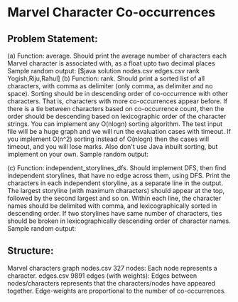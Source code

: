 # Marvel Character Co-occurrences

## Problem Statement:

(a) Function: average. Should print the average number of characters each Marvel character is associated with, as a
float upto two decimal places Sample random output:
[$java solution nodes.csv edges.csv rank
Yogish,Riju,Rahul]
(b) Function: rank. Should print a sorted list of all characters, with comma as delimiter (only comma, as delimiter and no space). Sorting should be in descending order of co-occurrence with other characters. That is, characters with more co-occurrences appear before. If there is a tie between characters based on co-occurrence count, then the order should be descending based on lexicographic order of the character strings. You can implement any O(nlogn) sorting algorithm. The test input file will be a huge graph and we will run the evaluation cases with timeout. If you implement O(n^2) sorting instead of O(nlogn) then the cases will timeout, and you will lose marks. Also don't use Java inbuilt sorting, but implement on your own. Sample random output:

(c) Function: independent_storylines_dfs. Should implement DFS, then find independent storylines, that have no edge across them, using DFS. Print the characters in each independent storyline, as a separate line in the output. The largest storyline (with maximum characters) should appear at the top, followed by the second largest and so on. Within each line, the character names should be delimited with comma, and lexicographically sorted in descending order. If two storylines have same number of characters, ties should be broken in lexicographically descending order of character names. Sample random output:

## Structure:
Marvel characters graph
nodes.csv 327 nodes: Each node represents a character.
edges.csv 9891 edges (with weights): Edges between nodes/characters represents that the characters/nodes have appeared together. Edge-weights are proportional to the number of co-occurrences.
